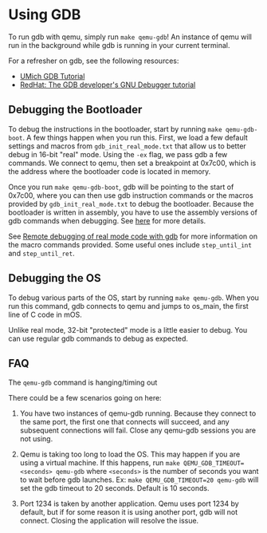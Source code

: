 # Using GDB

To run gdb with qemu, simply run `make qemu-gdb`! An instance of qemu will run in the
background while gdb is running in your current terminal.

For a refresher on gdb, see the following resources:

- [UMich GDB Tutorial](https://web.eecs.umich.edu/~sugih/pointers/summary.html)
- [RedHat: The GDB developer's GNU Debugger tutorial](https://developers.redhat.com/blog/2021/04/30/the-gdb-developers-gnu-debugger-tutorial-part-1-getting-started-with-the-debugger)

## Debugging the Bootloader

To debug the instructions in the bootloader, start by running `make qemu-gdb-boot`. A
few things happen when you run this. First, we load a few default settings and
macros from `gdb_init_real_mode.txt` that allow us to better debug in
16-bit "real" mode. Using the `-ex` flag, we pass gdb a few commands. We connect
to qemu, then set a breakpoint at 0x7c00, which is the address where the bootloader 
code is located in memory.

Once you run `make qemu-gdb-boot`, gdb will be pointing to the start of 0x7c00, where
you can then use gdb instruction commands or the macros provided by `gdb_init_real_mode.txt`
to debug the bootloader. Because the bootloader is written in assembly, you have
to use the assembly versions of gdb commands when debugging. See 
[here](https://www.cs.swarthmore.edu/~newhall/cs31/resources/ia32_gdb.php) for
more details.

See [Remote debugging of real mode code with gdb](https://ternet.fr/gdb_real_mode.html) 
for more information on the macro commands provided. Some useful ones include 
`step_until_int` and `step_until_ret`.

## Debugging the OS

To debug various parts of the OS, start by running `make qemu-gdb`. When you run
this command, gdb connects to qemu and jumps to os_main, the first line of C
code in mOS.

Unlike real mode, 32-bit "protected" mode is a little easier to debug. You can
use regular gdb commands to debug as expected.

## FAQ

The `qemu-gdb` command is hanging/timing out

There could be a few scenarios going on here:

1. You have two instances of qemu-gdb running. Because they connect to the same
   port, the first one that connects will succeed, and any subsequent
   connections will fail. Close any qemu-gdb sessions you are not using.

2. Qemu is taking too long to load the OS. This may happen if you are using a
   virtual machine. If this happens, run `make QEMU_GDB_TIMEOUT=<seconds>
   qemu-gdb` where `<seconds>` is the number of seconds you want to wait before 
   gdb launches. Ex: `make QEMU_GDB_TIMEOUT=20 qemu-gdb` will set the gdb
   timeout to 20 seconds. Default is 10 seconds.

3. Port 1234 is taken by another application. Qemu uses port 1234 by default,
   but if for some reason it is using another port, gdb will not connect.
   Closing the application will resolve the issue.
